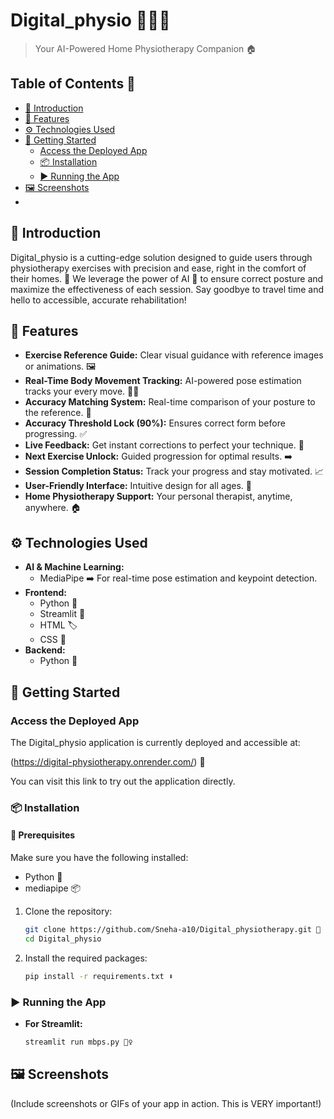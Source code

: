 #   Digital_physio 🧘‍♀️📱

>   Your AI-Powered Home Physiotherapy Companion 🏠

##   Table of Contents 📑

-   [🌟 Introduction](#introduction)
-   [💪 Features](#features)
-   [⚙️ Technologies Used](#technologies-used)
-   [🚀 Getting Started](#getting-started)
    -   [Access the Deployed App](#access-the-deployed-app)
    -   [📦 Installation](#installation-optional)
    -   [▶️ Running the App](#running-the-app-optional)
-   [🖼️ Screenshots](#screenshots)
-   
##   🌟 Introduction

Digital_physio is a cutting-edge solution designed to guide users through physiotherapy exercises with precision and ease, right in the comfort of their homes. 🏡 We leverage the power of AI 🧠 to ensure correct posture and maximize the effectiveness of each session. Say goodbye to travel time and hello to accessible, accurate rehabilitation!

##   💪 Features

* **Exercise Reference Guide:** Clear visual guidance with reference images or animations. 🖼️
* **Real-Time Body Movement Tracking:** AI-powered pose estimation tracks your every move. 🤸‍♀️
* **Accuracy Matching System:** Real-time comparison of your posture to the reference. 💯
* **Accuracy Threshold Lock (90%):** Ensures correct form before progressing. ✅
* **Live Feedback:** Get instant corrections to perfect your technique. 📢
* **Next Exercise Unlock:** Guided progression for optimal results. ➡️
* **Session Completion Status:** Track your progress and stay motivated. 📈
* **User-Friendly Interface:** Intuitive design for all ages. 🙌
* **Home Physiotherapy Support:** Your personal therapist, anytime, anywhere. 🏠

##   ⚙️ Technologies Used

* **AI & Machine Learning:**
    * MediaPipe ➡️ For real-time pose estimation and keypoint detection.
* **Frontend:**
    * Python 🐍
    * Streamlit 🎈
    * HTML 🏷️
    * CSS 🎨
* **Backend:**
    * Python 🐍

##   🚀 Getting Started

###   Access the Deployed App

The Digital_physio application is currently deployed and accessible at:

(https://digital-physiotherapy.onrender.com/) 🔗

You can visit this link to try out the application directly.

###   📦 Installation

####  🔧 Prerequisites

Make sure you have the following installed:

* Python  🐍
* mediapipe 📦

1.  Clone the repository:

    ```bash
    git clone https://github.com/Sneha-a10/Digital_physiotherapy.git 📂
    cd Digital_physio
    ```

2.  Install the required packages:

    ```bash
    pip install -r requirements.txt ⬇️
    ```

###   ▶️ Running the App

* **For Streamlit:**

    ```bash
    streamlit run mbps.py 🏃‍♀️
    ```

##   🖼️ Screenshots

(Include screenshots or GIFs of your app in action. This is VERY important!)
